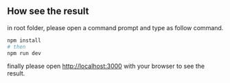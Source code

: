 ## How see the result

in root folder, please open a command prompt and type as follow command.

```bash
npm install 
# then 
npm run dev
```

finally please open [http://localhost:3000](http://localhost:3000) with your browser to see the result.
